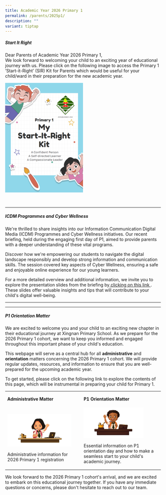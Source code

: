 ```yaml
---
title: Academic Year 2026 Primary 1
permalink: /parents/2025p1/
description: ""
variant: tiptap
---
```

<h5>Start It Right <br></h5>
<p>Dear Parents of Academic Year 2026 Primary 1,
<br>We look forward to welcoming your child to an exciting year of educational
journey with us. Please click on the following image to access the Primary
1 ‘Start-it-Right’ (SIR) Kit for Parents which would be useful for your
child/ward in their preparation for the new academic year.</p>
<div class="isomer-image-wrapper">
<img style="width:50%" height="auto" width="100%" src="/images/Parents/SIR_2024.png">
</div>
<p>
<br>
</p>
<hr>
<h5>ICDM Programmes and Cyber Wellness <br></h5>
<p>We're thrilled to share insights into our Information Communication Digital
Media (ICDM) Programmes and Cyber Wellness initiatives. Our recent briefing,
held during the engaging first day of P1, aimed to provide parents with
a deeper understanding of these vital programs.</p>
<p>Discover how we're empowering our students to navigate the digital landscape
responsibly and develop strong information and communication skills. The
session covered key aspects of Cyber Wellness, ensuring a safe and enjoyable
online experience for our young learners.</p>
<p>For a more detailed overview and additional information, we invite you
to explore the presentation slides from the briefing by<a href="https://docs.google.com/presentation/d/1dwdwXiiF5Uj8qT0-AzY95xqFmXOAwQwv-6hW8CXX49M/edit#slide=id.g2aacdc63839_0_1146" rel="noopener noreferrer nofollow" target="_blank"> clicking on this link </a>.
These slides offer valuable insights and tips that will contribute to your
child's digital well-being.</p>
<hr>
<hr>
<h5>P1 Orientation Matter</h5>
<p>We are excited to welcome you and your child to an exciting new chapter
in their educational journey at Xingnan Primary School. As we prepare for
the 2026 Primary 1 cohort, we want to keep you informed and engaged throughout
this important phase of your child's education.</p>
<p>This webpage will serve as a central hub for all <strong>administrative</strong> and <strong>orientation</strong> matters
concerning the 2026 Primary 1 cohort. We will provide regular updates,
resources, and information to ensure that you are well-prepared for the
upcoming academic year.</p>
<p>To get started, please click on the following link to explore the contents
of this page, which will be instrumental in preparing your child for Primary
1.</p>
<table style="minWidth: 50px">
<colgroup>
<col>
<col>
</colgroup>
<tbody>
<tr>
<td rowspan="1" colspan="1">
<p><strong>Administrative Matter</strong>
</p>
</td>
<td rowspan="1" colspan="1">
<p><strong>P1 Orientation Matter</strong>
</p>
</td>
</tr>
<tr>
<td rowspan="1" colspan="1">
<p></p>
<div class="isomer-image-wrapper">
<img style="width: 90%;" height="auto" width="100%" alt="" src="/images/Parents/admin2.png">
</div>
<p></p>
<p>Administrative information for 2026 Primary 1 registration</p>
</td>
<td rowspan="1" colspan="1">
<div class="isomer-image-wrapper">
<img style="width: 80%;" height="auto" width="100%" alt="" src="/images/Parents/student matter.png">
</div>
<p></p>
<p>Essential information on P1 orientation day and how to make a seamless
start to your child's academic journey.</p>
</td>
</tr>
</tbody>
</table>
<p>We look forward to the 2026 Primary 1 cohort's arrival, and we are excited
to embark on this educational journey together. If you have any immediate
questions or concerns, please don't hesitate to reach out to our team.</p>